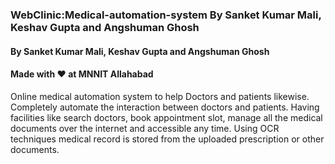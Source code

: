 ### WebClinic:Medical-automation-system By Sanket Kumar Mali, Keshav Gupta and Angshuman Ghosh
#### By Sanket Kumar Mali, Keshav Gupta and Angshuman Ghosh
#### Made with :heart: at MNNIT Allahabad
Online medical automation system to help Doctors and patients likewise. Completely automate the interaction between doctors and patients. Having facilities like search doctors, book appointment slot, manage all the medical documents over the internet and accessible any time. Using OCR techniques medical record is stored from the uploaded prescription or other documents.
